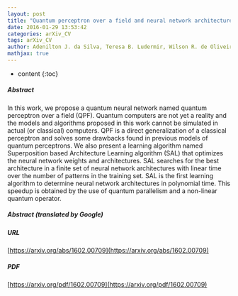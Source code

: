 ```yaml
---
layout: post
title: "Quantum perceptron over a field and neural network architecture selection in a quantum computer"
date: 2016-01-29 13:53:42
categories: arXiv_CV
tags: arXiv_CV
author: Adenilton J. da Silva, Teresa B. Ludermir, Wilson R. de Oliveira
mathjax: true
---
```


* content
{:toc}

##### Abstract
In this work, we propose a quantum neural network named quantum perceptron over a field (QPF). Quantum computers are not yet a reality and the models and algorithms proposed in this work cannot be simulated in actual (or classical) computers. QPF is a direct generalization of a classical perceptron and solves some drawbacks found in previous models of quantum perceptrons. We also present a learning algorithm named Superposition based Architecture Learning algorithm (SAL) that optimizes the neural network weights and architectures. SAL searches for the best architecture in a finite set of neural network architectures with linear time over the number of patterns in the training set. SAL is the first learning algorithm to determine neural network architectures in polynomial time. This speedup is obtained by the use of quantum parallelism and a non-linear quantum operator.

##### Abstract (translated by Google)


##### URL
[https://arxiv.org/abs/1602.00709](https://arxiv.org/abs/1602.00709)

##### PDF
[https://arxiv.org/pdf/1602.00709](https://arxiv.org/pdf/1602.00709)

